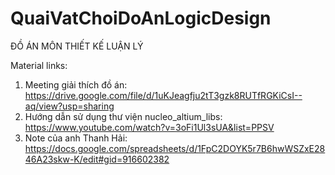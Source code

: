 # QuaiVatChoiDoAnLogicDesign

ĐỒ ÁN MÔN THIẾT KẾ LUẬN LÝ

Material links:
1) Meeting giải thích đồ án:
https://drive.google.com/file/d/1uKJeagfju2tT3gzk8RUTfRGKiCsI--aq/view?usp=sharing
2) Hướng dẫn sử dụng thư viện nucleo_altium_libs:
https://www.youtube.com/watch?v=3oFi1Ul3sUA&list=PPSV
3) Note của anh Thanh Hải:
https://docs.google.com/spreadsheets/d/1FpC2DOYK5r7B6hwWSZxE2846A23skw-K/edit#gid=916602382
